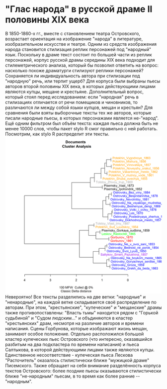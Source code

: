 # "Глас народа" в русской драме II половины XIX века
В 1850-1860-х гг., вместе с становлением театра Островского, возрастает ориентация на изображение "народа" в литературе, изобразительном искусстве и театре. Одним из средств изображения народа становится стилизация реплик персонажей под "народный" язык. Поскольку в драме текст состоит по большей части из реплик персонажей, корпус русской драмы середины XIX века подходит для стилеметрического анализа, который бы позволил ответить на вопрос: насколько похоже драматурги стилизуют реплики персонажей? Сохраняется ли индивидуальность автора при стилизации под "народную" речь, или терпит ущерб?
Для корпуса были выбраны пьесы авторов второй половины XIX века, в которых действующими лицами являются купцы, мещане и крестьяне. Дополнительный вопрос, который стоял перед исследованием: если "народная" речь в стилизациях отличается от речи помещиков и чиновников, то различаются ли между собой языки купцов, мещан и крестьян? Для сравнения были взяты выборочные тексты тех же авторов, которые писали народные пьесы, в которых персонажами является не-"народ". Ещё одним фильтром был объём текста: каждая пьеса должна быть не менее 10000 слов, чтобы пакет stylo R смог правильно с ней работать. 
Посмотрим, как stylo R распределит эти тексты.
![](https://github.com/calturins/calturins/blob/master/stylo_CA_100_MFWs_Culled_0__Classic%20Delta__001.png)
Невероятно!
Все тексты разделились на две ветки: "народные" и "ненародные", на каждой ветке складывается своё распределение по авторам.
При этом, "крестьянские", "купеческие" и "мещанские" драмы также противопоставлены: "Власть тьмы" находится рядом с "Горькой судьбиной" и "Судом людским..." и объдиняются в кластер "крестьянских" драм, несмотря на различие авторов и времени написания. Сцены Горбунова, которые изображают жизнь мещан, занимают особое положение. Отдельно расположился большой кластер купеческих пьес Островского (что интересно, оказавшийся разбитым на два подкластера по времени написания) и пьеса Салтыкова, в которой действующими лицами также являются купцы. Единственное несоответствие - купеческая пьеса Лескова "Расточитель" оказалось стилистически ближе "мужицкой драме" Писемского.
Также обращает на себя внимание разделённость корпуса текстов Островского: более поздние пьесы оказываются стилистически ближе "не-народным" пьесам, в то время как более ранние -- "народным".
